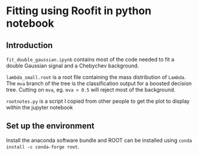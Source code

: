 # Fitting using Roofit in python notebook

## Introduction

`fit_double_gaussian.ipynb` contains most of the code needed
to fit a double Gaussian signal and a Chebychev background.

`lambda_small.root` is a root file containing the mass distribution
of `Lambda`. The `mva` branch of the tree is the classification output
for a boosted decision tree. Cutting on `mva`, eg. `mva > 0.5` will
reject most of the background.

`rootnotes.py` is a script I copied from other people to get the plot
to display within the jupyter notebook

## Set up the environment
Install the anaconda software bundle and ROOT can be installed using 
`conda install -c conda-forge root`. 